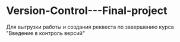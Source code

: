 # Version-Control---Final-project
Для выгрузки работы и создания реквеста по завершению курса "Введение в контроль версий"
